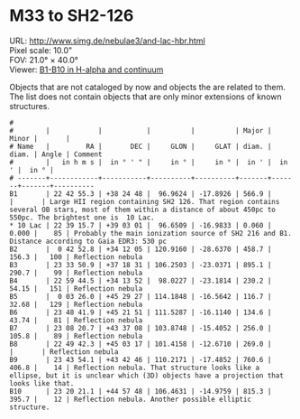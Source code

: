# M33 to SH2-126

URL: <http://www.simg.de/nebulae3/and-lac-hbr.html>  
Pixel scale: 10.0"  
FOV: 21.0° × 40.0°  
Viewer: [B1-B10 in H-alpha and continuum](http://www.simg.de/nebulae3/and-lac-hbr.vhtml?nav=0&tbl=1&uo=~3%22B1%22%2C340.7303%2C38.4134%2C566.992%2C%22Large%20HII%20region%20containing%20SH2%20126.%20That%20region%20contains%20several%20OB%20stars%2C%20most%20of%20them%20within%20a%20distance%20of%20about%20450pc%20to%20550pc.%20The%20brightest%20one%20is%20%2010%20Lac.%22~4%2C~3%22*%2010%20Lac%22%2C339.8153%2C39.0503%2C0.060%2C0.000%2C85%2C%22Probably%20the%20main%20ionization%20source%20of%20SH2%20216%20and%20B1.%20Distance%20according%20to%20Gaia%20EDR3%3A%20530%20pc%22~4%2C~3%22B2%22%2C10.7202%2C34.2013%2C458.738%2C156.304%2C100%2C%22Reflection%20nebula%22~4%2C~3%22B3%22%2C353.4621%2C37.3085%2C895.139%2C290.794%2C99%2C%22Reflection%20nebula%22~4%2C~3%22B4%22%2C344.9356%2C34.2311%2C230.254%2C54.150%2C151%2C%22Reflection%20nebula%22~4%2C~3%22B5%22%2C0.8585%2C45.4907%2C116.746%2C32.683%2C129%2C%22Reflection%20nebula%22~4%2C~3%22B6%22%2C357.1746%2C45.3641%2C134.647%2C43.741%2C81%2C%22Reflection%20nebula%22~4%2C~3%22B7%22%2C347.0862%2C43.6189%2C256.069%2C105.810%2C89%2C%22Reflection%20nebula%22~4%2C~3%22B8%22%2C342.4263%2C45.0548%2C269.035%2C%22Reflection%20nebula%22~4%2C~3%22B9%22%2C355.9755%2C43.7129%2C760.624%2C406.811%2C14%2C%22Reflection%20nebula.%20That%20structure%20looks%20like%20a%20ellipse%2C%20but%20it%20is%20unclear%20which%20~13D~2%20objects%20have%20a%20projection%20that%20looks%20like%20that.%22~4%2C~3%22B10%22%2C350.0881%2C44.9634%2C815.358%2C395.783%2C12%2C%22Reflection%20nebula.%20Another%20possible%20elliptic%20structure.%22~4)

Objects that are not cataloged by now and objects the are related to them. The
list does not contain objects that are only minor extensions of known structures.

	#
	#        |            |           |          |          | Major | Minor |       | 
	# Name   |         RA |       DEC |     GLON |     GLAT | diam. | diam. | Angle | Comment
	#        |   in h m s |  in ° ' " |     in ° |     in ° |  in ' |  in ' |  in ° | 
	# -------+------------+-----------+----------+----------+-------+-------+-------+----------
	B1       | 22 42 55.3 | +38 24 48 |  96.9624 | -17.8926 | 566.9 |       |       | Large HII region containing SH2 126. That region contains several OB stars, most of them within a distance of about 450pc to 550pc. The brightest one is  10 Lac.
	* 10 Lac | 22 39 15.7 | +39 03 01 |  96.6509 | -16.9833 | 0.060 | 0.000 |    85 | Probably the main ionization source of SH2 216 and B1. Distance according to Gaia EDR3: 530 pc
	B2       |  0 42 52.8 | +34 12 05 | 120.9160 | -28.6370 | 458.7 | 156.3 |   100 | Reflection nebula
	B3       | 23 33 50.9 | +37 18 31 | 106.2503 | -23.0371 | 895.1 | 290.7 |    99 | Reflection nebula
	B4       | 22 59 44.5 | +34 13 52 |  98.0227 | -23.1814 | 230.2 | 54.15 |   151 | Reflection nebula
	B5       |  0 03 26.0 | +45 29 27 | 114.1848 | -16.5642 | 116.7 | 32.68 |   129 | Reflection nebula
	B6       | 23 48 41.9 | +45 21 51 | 111.5287 | -16.1140 | 134.6 | 43.74 |    81 | Reflection nebula
	B7       | 23 08 20.7 | +43 37 08 | 103.8748 | -15.4052 | 256.0 | 105.8 |    89 | Reflection nebula
	B8       | 22 49 42.3 | +45 03 17 | 101.4158 | -12.6710 | 269.0 |       |       | Reflection nebula
	B9       | 23 43 54.1 | +43 42 46 | 110.2171 | -17.4852 | 760.6 | 406.8 |    14 | Reflection nebula. That structure looks like a ellipse, but it is unclear which (3D) objects have a projection that looks like that.
	B10      | 23 20 21.1 | +44 57 48 | 106.4631 | -14.9759 | 815.3 | 395.7 |    12 | Reflection nebula. Another possible elliptic structure.
